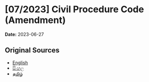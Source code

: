 # [07/2023] Civil Procedure Code (Amendment)

**Date:** 2023-06-27

## Original Sources

- [English](https://documents.gov.lk/view/acts/2023/6/07-2023_E.pdf)
- [සිංහල](https://documents.gov.lk/view/acts/2023/6/07-2023_S.pdf)
- [தமிழ்](https://documents.gov.lk/view/acts/2023/6/07-2023_T.pdf)
